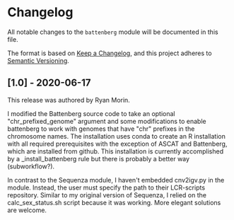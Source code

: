 # Changelog

All notable changes to the `battenberg` module will be documented in this file.

The format is based on [Keep a Changelog](https://keepachangelog.com/en/1.0.0/),
and this project adheres to [Semantic Versioning](https://semver.org/spec/v2.0.0.html).

## [1.0] - 2020-06-17

This release was authored by Ryan Morin.

I modified the Battenberg source code to take an optional "chr_prefixed_genome" argument and some modifications to enable battenberg to work with genomes that have "chr" prefixes in the chromosome names. The installation uses conda to create an R installation with all required prerequisites with the exception of ASCAT and Battenberg, which are installed from github. 
This installation is currently accomplished by a _install_battenberg rule but there is probably a better way (subworkflow?).  

In contrast to the Sequenza module, I haven't embedded cnv2igv.py in the module. Instead, the user must specify the path to their LCR-scripts repository. Similar to my original version of Sequenza, I relied on the calc_sex_status.sh script because it was working. More elegant solutions are welcome. 
